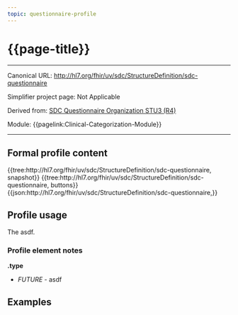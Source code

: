 ```yaml
---
topic: questionnaire-profile
---
```


# {{page-title}}

---

Canonical URL: http://hl7.org/fhir/uv/sdc/StructureDefinition/sdc-questionnaire

Simplifier project page: Not Applicable

Derived from: [SDC Questionnaire Organization STU3 (R4)](http://hl7.org/fhir/uv/sdc/STU3/StructureDefinition-sdc-questionnaire.html)

Module:  {{pagelink:Clinical-Categorization-Module}}

---

## Formal profile content
<tabs>
	<tab title="Tree snapshot">
		{{tree:http://hl7.org/fhir/uv/sdc/StructureDefinition/sdc-questionnaire, snapshot}}
	</tab>
	<tab title="Tree, diff/hybrid/snapshot">
		{{tree:http://hl7.org/fhir/uv/sdc/StructureDefinition/sdc-questionnaire, buttons}}
	</tab>
	<tab title="JSON">
		{{json:http://hl7.org/fhir/uv/sdc/StructureDefinition/sdc-questionnaire,}}
	</tab>
</tabs>

## Profile usage

The asdf.

### Profile element notes

**.type**
- *FUTURE* - asdf

## Examples


